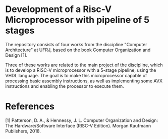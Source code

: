# Development of a Risc-V Microprocessor with pipeline of 5 stages

The repository consists of four works from the discipline "Computer Architecture" at UFRJ, based on the book Computer Organization and Design [1].

Three of these works are related to the main project of the discipline, which is to develop a RISC-V microprocessor with a 5-stage pipeline, using the VHDL language.
The goal is to make this microprocessor capable of processing basic assembly instructions, as well as implementing some AVX instructions and enabling the processor to execute them.


# References
[1] Patterson, D. A., & Hennessy, J. L. Computer Organization and Design: The Hardware/Software Interface (RISC-V Edition). Morgan Kaufmann Publishers, 2018.

